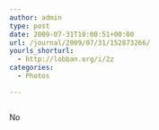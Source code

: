```yaml
---
author: admin
type: post
date: 2009-07-31T10:00:51+00:00
url: /journal/2009/07/31/152873266/
yourls_shorturl:
  - http://lobban.org/i/2z
categories:
  - Photos

---
```

<div class="figure">
  <img src="http://andy.lobban.org/photo/1280/152873266/1/n6SoNyvfPqkagyryLiy0uzdy" alt="" />
</div>

No